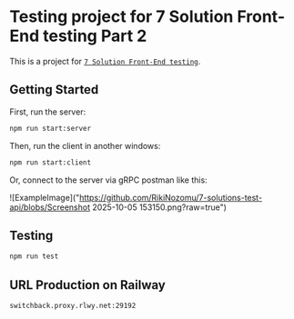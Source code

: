 # Testing project for 7 Solution Front-End testing Part 2

This is a project for [`7 Solution Front-End testing`](https://github.com/7-solutions/frontend-assignment).

## Getting Started

First, run the server:

```bash
npm run start:server
```

Then, run the client in another windows:

```bash
npm run start:client
```

Or, connect to the server via gRPC postman like this:

![ExampleImage]("https://github.com/RikiNozomu/7-solutions-test-api/blobs/Screenshot 2025-10-05 153150.png?raw=true")

## Testing
```bash
npm run test
```

## URL Production on Railway
```bash
switchback.proxy.rlwy.net:29192
```
